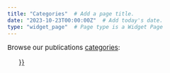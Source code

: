 ```yaml
---
title: "Categories"  # Add a page title.
date: "2023-10-23T00:00:00Z"  # Add today's date.
type: "widget_page"  # Page type is a Widget Page
---
```

<p style="font-size: 15px"> Browse our publications <a href=>categories</a>: 
<ul style="font-size: 15px">
    <a href={{< list_categories >}}
</ul>
</p>